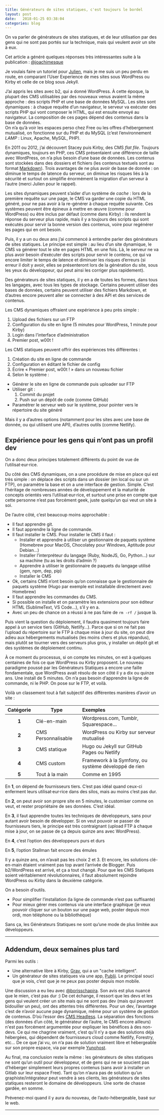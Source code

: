 ```yaml
---
title: Générateurs de sites statiques, c'est toujours le bordel
layout: post
date:   2018-01-25 03:38:04
categories: blog
---
```



On va parler de générateurs de sites statiques, et de leur utilisation par des gens qui ne sont pas portés sur la technique, mais qui veulent avoir un site à eux.

Cet article a généré quelques réponses très intéressantes suite à la publication : [@joachimesque][2]

Je voulais faire un tutoriel pour [Julien](https://twitter.com/mariejulien/status/956289601295077376), mais je me suis un peu perdu en route, en comparant l’User Experience de mes sites sous WordPress ou Kirby et celle de ce blog sous Jekyll.

J’ai appris les sites avec b2, qui a donné WordPress. À cette époque, la plupart des CMS utilisables par des nouveaux venus avaient la même approche : des scripts PHP et une base de données MySQL. Les sites sont dynamiques : à chaque requête d’un navigateur, le serveur va exécuter des scripts PHP qui vont composer le HTML, qui est ensuite envoyé au navigateur. La composition de ces pages dépend des contenus dans la base de données.    
On n’a qu’à voir les espaces perso chez Free ou les offres d’hébergement mutualisé, on fonctionne sur du PHP et du MySQL (c’est l’environnement *LAMP* : Linux, Apache, MySQL, PHP).

En 2011 ou 2012, j’ai découvert Stacey puis Kirby, des CMS *flat file*. Toujours dynamiques, toujours en PHP, ces CMS présentaient une différence de taille avec WordPress, on n’a plus besoin d’une base de données. Les contenus sont stockées dans des dossiers et fichiers (les contenus textuels sont au format [Markdown][1]). Trois avantages de ne plus avoir de base de donnée : on diminue le temps de latence du serveur, on diminue les risques liés à la sécurité et surtout on simplifie énormément la migration d’un serveur à l’autre (merci Julien pour le rappel).

Les sites dynamiques peuvent s’aider d’un système de *cache* : lors de la première requête sur une page, le CMS va garder une copie du HTML généré, pour ne pas avoir à la re-générer à chaque requête suivante. Ces systèmes peuvent être épineux à mettre en œuvre (comme pour WordPress) ou être inclus par défaut (comme dans Kirby) : ils rendent la réponse du serveur plus rapide, mais il y a toujours des scripts qui sont exécutés pour servir la bonne version des contenus, voire pour regénérer les pages qui en ont besoin.

Puis, il y a un ou deux ans j’ai commencé à entendre parler des générateurs de sites statiques. Le principe est simple : au lieu d’un site dynamique, le CMS va générer tout le site en pages HTML en une fois. Là, le serveur ne va plus avoir besoin d’exécuter des scripts pour servir le contenu, ce qui va encore limiter le temps de latence et diminuer les risques d’erreurs (si erreur il doit y avoir, elles se présenteront lors de la génération du site, sous les yeux du développeur, qui peut ainsi les corriger plus rapidement).

Des générateurs de sites statiques, il y en a de toutes les formes, dans tous les langages, avec tous les types de stockage. Certains peuvent utiliser des bases de données, certains peuvent utiliser des fichiers Markdown, et d’autres encore peuvent aller se connecter à des API et des services de contenus.    

Les CMS dynamiques offraient une expérience à peu près simple :

1. Upload des fichiers sur un FTP
2. Configuration du site en ligne (5 minutes pour WordPress, 1 minute pour Kirby)
3. Login dans l’interface d’administration
4. Premier post, w00t !

Les CMS statiques peuvent offrir des expériences très différentes :

1. Création du site en ligne de commande
2. Configuration en éditant le fichier de config
3. Écrire « Premier post, w00t ! » dans un nouveau fichier
4. Selon le système :
  - Générer le site en ligne de commande puis uploader sur FTP
  - Utiliser git :
    1. Commit du projet
    2. Push sur un dépôt de code (comme GitHub)
  - Paramétrer le serveur web sur le système, pour pointer vers le  répertoire du site généré

Mais il y a d’autres options (notamment pour les sites avec une base de donnée, ou qui utilisent une API), d’autres outils (comme Netlify).

## Expérience pour les gens qui n’ont pas un profil dev

On a donc deux principes totalement différents du point de vue de l’utilisat·eur·rice.

Du côté des CMS dynamiques, on a une procédure de mise en place qui est très simple : on déplace des scripts dans un dossier (en local ou sur un FTP), on paramètre la base et on a une interface de gestion. Simple. C’est l’héritage de nombreuses années de développement et la maturité de concepts orientés vers l’utilisat·eur·rice, et surtout une prise en compte que cette personne n’est pas forcément geek, juste quelqu’un qui veut un site à soi.

De l’autre côté, c’est beaucoup moins approchable :

- Il faut apprendre git.
- Il faut apprendre la ligne de commande.
- Il faut installer le CMS. Pour installer le CMS il faut :
  - Installer et apprendre à utiliser un gestionnaire de paquets système (Homebrew pour MacOS, Chocolatey pour Windows, Aptitude pour Debian…)
  - Installer l’interpréteur du langage (Ruby, NodeJS, Go, Python…) sur sa machine (tu as les droits d’admin ?)
  - Apprendre à utiliser le gestionnaire de paquets du langage utilisé (gem, npm, dep, pip)
  - Installer le CMS
- Ok, certains CMS n’ont besoin qu’on connaisse que le gestionnaire de paquets système (Hugo par exemple est installable directement avec Homebrew)
- Il faut apprendre les commandes du CMS.
- Si possible on installe et on paramètre les extensions pour son éditeur HTML (SublimeText, VS Code…), s’il y en a.
- Avec un peu de chance on a réussi à ne pas faire de `rm -rf /` jusque là.

Puis vient la question du déploiement, il faudra quasiment toujours faire appel à un service tiers (GitHub, Netlify…). Parce que si on ne fait pas l’upload du répertoire sur le FTP à chaque mise à jour du site, on peut dire adieu aux hébergements mutualisés (les moins chers et plus répandus), mais plutôt se tourner vers des serveurs plus gros, y installer un dépôt git et des systèmes de déploiement continu.

À ce moment du processus, si on compte les minutes, on est à quelques centaines de fois ce que WordPress ou Kirby proposent. Le nouveau paradigme poussé par les Générateurs Statiques a encore une faille fondamentale, que WordPress avait résolu de son côté il y a dix ou quinze ans. Une install de 5 minutes. On n’a pas besoin d’apprendre la ligne de commande, ni le PHP. On pose sur le FTP, et voilà.

Voilà un classement tout à fait subjectif des différentes manières d’avoir un site :

| Catégorie | Type | Exemples |
|:---------:|------|:---------|
|    **1**  | Clé-en-main | Wordpress.com, Tumblr, Squarespace… |
|    **2**  | CMS Personnalisable | WordPress ou Kirby sur serveur mutualisé |
|    **3**  | CMS statique | Hugo ou Jekyll sur GitHub Pages ou Netlify |
|    **4**  | CMS custom | Framework à la Symfony, ou système développé de rien |
|    **5**  | Tout à la main | Comme en 1995 |

En **1**, on dépend de fournisseurs tiers. C’est pas idéal quand ceux-ci enferment leurs utilisat·eur·rice dans des silos, mais au moins c’est pas dur.

En **2**, on peut avoir son propre site en 5 minutes, le customiser comme on veut, et rester propriétaire de ses données. C’est idéal.

En **3**, il faut apprendre toutes les techniques de développeurs, sans pour autant avoir besoin de développer. Si on veut pouvoir se passer de fournisseurs tiers, le principe est très contraignant (upload FTP à chaque mise à jour, on se passe de ça depuis quinze ans avec WordPress).

En **4**, c’est l’option des développeurs purs et durs

En **5**, l’option Stallman fait encore des émules

Il y a quinze ans, on n’avait pas les choix 2 et 3. Et encore, les solutions clé-en-main étaient vraiment pas top avant l’arrivée de Blogger. Puis b2/WordPress est arrivé, et ça a tout changé. Pour que les CMS Statiques soient véritablement révolutionnaires, il faut absolument rejoindre WordPress ou Kirby dans la deuxième catégorie.

On a besoin d’outils.

- Pour simplifier l’installation (la ligne de commande n’est pas suffisante)
- Pour mieux gérer mes contenus via une interface graphique (je veux pouvoir cliquer sur un bouton sur une page web, poster depuis mon ordi, mon téléphone ou la bibliothèque)

Sans ça, les Générateurs Statiques ne sont qu’une mode de plus limitée aux développeurs.

---

## Addendum, deux semaines plus tard

Parmi les outils :

- Une alternative libre à Kirby, [Grav][3], qui a un "cache intelligent".
- Un générateur de sites statiques via une app, [Publii][4]. Le principal souci que je vois, c’est que je ne peux pas poster depuis mon mobile.

Une discussion a eu lieu avec [@borisschapira][5]. Son avis est plus nuancé que le mien, c’est pas dur :) De cet échange, il ressort que les devs et les gens qui veulent créer un site mais qui ne sont pas dev (mais qui peuvent bidouiller un peu), ont des attentes très différentes. Pour un dev, l’avantage c’est de n’avoir aucune page dynamique, même pour un système de gestion de contenus. D’où l’essor des [CMS Headless][6]. La séparation des fonctions (des données d’un côté, le générateur de l’autre, le CMS encore ailleurs) n'est pas forcément argumentée pour expliquer les bénéfices à des non-devs. Ce qui me chagrine vraiment, c’est qu’il n’y a que des solutions déjà hébergées, qui dépendent de fournisseurs cloud comme Netlify, Forestry, etc… De ce que j’ai vu, on n‘a pas de solution vraiment libre et hébergeable sur son propre espace, via par exemple [Yunohost][7].

Au final, ma conclusion reste la même : les générateurs de sites statiques ne sont qu’un outil pour développeur, et de gens qui ne se soucient pas d’héberger simplement leurs propres contenus (sans avoir à installer un Gitlab sur leur espace Free). Tant qu’on n’aura pas de solution qu’un graphiste/intégrateur peut vendre à ses clients, les générateurs de sites statiques resteront le domaine de développeurs. Une sorte de chasse gardée, en somme.

Prévenez-moi quand il y aura du nouveau, de l’auto-hébergeable, basé sur le web.

---

[1]: https://daringfireball.net/projects/markdown/
[2]: https://twitter.com/joachimesque/status/956512246137544704
[3]: https://getgrav.org/
[4]: https://getpublii.com/
[5]: https://twitter.com/borisschapira/status/956597944895066112
[6]: https://jamstatic.fr/2017/12/15/cms-headless/
[7]: https://yunohost.org/